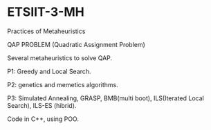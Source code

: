 # ETSIIT-3-MH
Practices of Metaheuristics

QAP PROBLEM (Quadratic Assignment Problem)

Several metaheuristics to solve QAP.

P1: Greedy and Local Search.

P2: genetics and memetics algorithms.

P3: Simulated Annealing, GRASP, BMB(multi boot), ILS(Iterated Local Search), ILS-ES (hibrid).

Code in C++, using POO.
